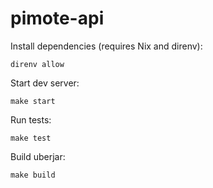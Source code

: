 # pimote-api

Install dependencies (requires Nix and direnv):

    direnv allow

Start dev server:

    make start

Run tests:

	make test

Build uberjar:

	make build

